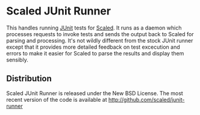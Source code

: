 # Scaled JUnit Runner

This handles running [JUnit] tests for [Scaled]. It runs as a daemon which processes requests to
invoke tests and sends the output back to Scaled for parsing and processing. It's not wildly
different from the stock JUnit runner except that it provides more detailed feedback on test
excecution and errors to make it easier for Scaled to parse the results and display them sensibly.

## Distribution

Scaled JUnit Runner is released under the New BSD License. The most recent version of the code is
available at http://github.com/scaled/junit-runner

[JUnit]: http://junit.org
[Scaled]: https://github.com/scaled/scaled
